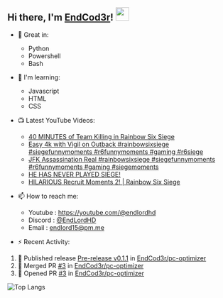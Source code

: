 ## Hi there, I'm [EndCod3r](https://youtube.com/@endlordhd)! <img src='https://github.com/EndCod3r/endlord15/blob/main/wave.gif?raw=true](https://github.com/Endlord15/endlord15/blob/38bca1b569f19b03a6cf246c35db5f7e2f331cc5/wave.gif' width=30>

- 🦾 Great in:
  - Python
  - Powershell
  - Bash

- 🌱 I'm learning:
  - Javascript
  - HTML
  - CSS

- 📺 Latest YouTube Videos:<!-- YOUTUBE:START -->
  - [40 MINUTES of Team Killing in Rainbow Six Siege](https://www.youtube.com/watch?v=8Q7wdpnOYJ8)
  - [Easy 4k with Vigil on Outback  #rainbowsixsiege #siegefunnymoments #r6funnymoments #gaming  #r6siege](https://www.youtube.com/watch?v=nTtr9C4DTAs)
  - [JFK Assassination Real  #rainbowsixsiege #siegefunnymoments #r6funnymoments #gaming #siegemoments](https://www.youtube.com/watch?v=xiCy_RPB_6Y)
  - [HE HAS NEVER PLAYED SIEGE!](https://www.youtube.com/watch?v=jEVnrcqKlpw)
  - [HILARIOUS Recruit Moments 2! | Rainbow Six Siege](https://www.youtube.com/watch?v=yhjR7Cz2y6w)<!-- YOUTUBE:END -->


- 📫 How to reach me:
  - Youtube : <https://youtube.com/@endlordhd>
  - Discord : [@EndLordHD](https://discord.com/users/725204289022066688)
  - Email : endlord15@pm.me

 - ⚡️ Recent Activity:
<!--START_SECTION:activity-->
1. 🚀 Published release [Pre-release v0.1.1](https://github.com/EndCod3r/pc-optimizer/releases/tag/v0.1.1) in [EndCod3r/pc-optimizer](https://github.com/EndCod3r/pc-optimizer)
2. 🎉 Merged PR [#3](https://github.com/EndCod3r/pc-optimizer/pull/3) in [EndCod3r/pc-optimizer](https://github.com/EndCod3r/pc-optimizer)
3. 💪 Opened PR [#3](https://github.com/EndCod3r/pc-optimizer/pull/3) in [EndCod3r/pc-optimizer](https://github.com/EndCod3r/pc-optimizer)
<!--END_SECTION:activity-->

  ![Top Langs](https://github-readme-stats-endlord15.vercel.app/api/top-langs/?username=endcod3r&layout=compact&theme=transparent)
